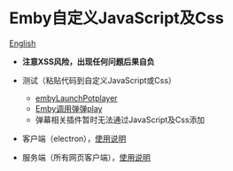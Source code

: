 # Emby自定义JavaScript及Css

[English](README_EN.md)
- **注意XSS风险，出现任何问题后果自负**
- 测试（粘贴代码到自定义JavaScript或Css）
  - [embyLaunchPotplayer](https://greasyfork.org/zh-CN/scripts/459297-embylaunchpotplayer/code)
  - [Emby调用弹弹play](https://greasyfork.org/zh-CN/scripts/443916-emby%E8%B0%83%E7%94%A8%E5%BC%B9%E5%BC%B9play/code)
  - 弹幕相关插件暂时无法通过JavaScript及Css添加
- 客户端（electron），[使用说明](src/README_CLIENT.md)  

- 服务端（所有网页客户端），[使用说明](src/README_SERVER.md) 

